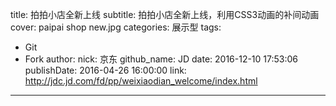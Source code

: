 title: 拍拍小店全新上线
subtitle: 拍拍小店全新上线，利用CSS3动画的补间动画
cover: paipai shop new.jpg
categories: 展示型
tags:
  - Git
  - Fork
author:
  nick: 京东
  github_name: JD
date: 2016-12-10 17:53:06
publishDate: 2016-04-26 16:00:00
link: http://jdc.jd.com/fd/pp/weixiaodian_welcome/index.html
---

<!-- more -->
